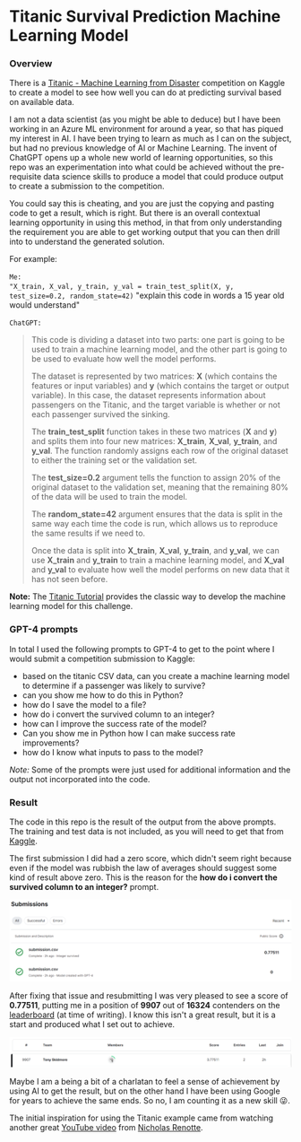 # Titanic Survival Prediction Machine Learning Model

### Overview

There is a [Titanic - Machine Learning from Disaster](https://www.kaggle.com/competitions/titanic/overview)
competition on Kaggle to create a model to see how well you can do at predicting survival based on available data.  

I am not a data scientist (as you might be able to deduce) but I have been working in an Azure ML environment
for around a year, so that has piqued my interest in AI.  I have been trying to learn as much as I
can on the subject, but had no previous knowledge of AI or Machine Learning.  The invent of ChatGPT opens up a whole
new world of learning opportunities, so this repo was an experimentation into what could be achieved without the
pre-requisite data science skills to produce a model that could produce output to create a submission to the competition.  

You could say this is cheating, and you are just the copying and pasting code to get a result, which is right.
But there is an overall contextual learning opportunity in using this method, in that from only understanding the requirement you are able to get working output that you can then drill into to understand the generated solution.  

For example:

`Me:`  
`"X_train, X_val, y_train, y_val = train_test_split(X, y, test_size=0.2, random_state=42)`
"explain this code in words a 15 year old would understand"

`ChatGPT:`  
> This code is dividing a dataset into two parts: one part is going to be used to train a machine learning model, and the other part is going to be used to evaluate how well the model performs.
>
> The dataset is represented by two matrices: **X** (which contains the features or input variables) and **y** (which contains the target or output variable). In this case, the dataset represents information about passengers on the Titanic, and the target variable is whether or not each passenger survived the sinking.
>
> The **train_test_split** function takes in these two matrices (**X** and **y**) and splits them into four new matrices: **X_train**, **X_val**, **y_train**, and **y_val**. The function randomly assigns each row of the original dataset to either the training set or the validation set.
>
> The **test_size=0.2** argument tells the function to assign 20% of the original dataset to the validation set, meaning that the remaining 80% of the data will be used to train the model.
>
> The **random_state=42** argument ensures that the data is split in the same way each time the code is run, which allows us to reproduce the same results if we need to.
>
> Once the data is split into **X_train**, **X_val**, **y_train**, and **y_val**, we can use **X_train** and **y_train** to train a machine learning model, and **X_val** and **y_val** to evaluate how well the model performs on new data that it has not seen before.

__Note:__ The [Titanic Tutorial](https://www.kaggle.com/code/alexisbcook/titanic-tutorial) provides the classic way to develop the machine learning model for this challenge.


### GPT-4 prompts

In total I used the following prompts to GPT-4 to get to the point where I would submit a competition submission to Kaggle:

* based on the titanic CSV data, can you create a machine learning model to determine if a passenger was likely to survive?
* can you show me how to do this in Python?
* how do I save the model to a file?
* how do i convert the survived column to an integer?
* how can I improve the success rate of the model?
* Can you show me in Python how I can make success rate improvements?
* how do I know what inputs to pass to the model?

_Note:_ Some of the prompts were just used for additional information
and the output not incorporated into the code.

### Result

The code in this repo is the result of the output from the above prompts.
The training and test data is not included, as you will need to get that from
[Kaggle](https://www.kaggle.com/c/titanic/data).

The first submission I did had a zero score, which didn't seem right because even
if the model was rubbish the law of averages should suggest some kind of result above zero.
This is the reason for the __how do i convert the survived column to an integer?__ prompt.

![submissions](images/submissions.png)

After fixing that issue and resubmitting I was very pleased to see a score of **0.77511**,
putting me in a position of **9907** out of **16324** contenders on the [leaderboard](https://www.kaggle.com/competitions/titanic/leaderboard?search=skidmore) (at time of writing).
I know this isn't a great result, but it is a start and produced what I set out to achieve.

![titanic-leaderboard](images/kaggle_leaderboard.png)

Maybe I am a being a bit of a charlatan to feel a sense of achievement by using AI to get the result, but
on the other hand I have been using Google for years to achieve the same ends.  So no,
I am counting it as a new skill 😜.

The initial inspiration for using the Titanic example came from watching another great [YouTube video](https://www.youtube.com/watch?v=Ebb4gUI2IpQ&t=90s) from [Nicholas Renotte](https://github.com/nicknochnack).
